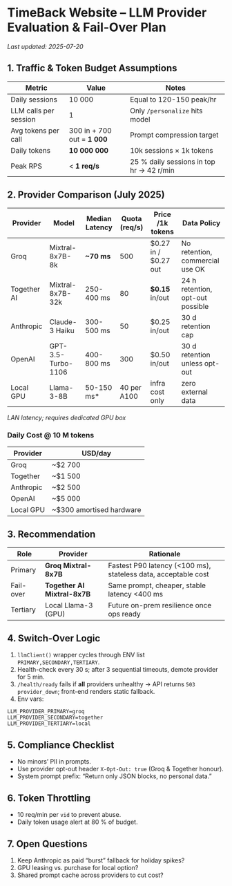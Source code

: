 # TimeBack Website – LLM Provider Evaluation & Fail-Over Plan

*Last updated: 2025-07-20*

## 1. Traffic & Token Budget Assumptions
| Metric | Value | Notes |
|--------|-------|-------|
| Daily sessions | 10 000 | Equal to 120-150 peak/hr |
| LLM calls per session | 1 | Only `/personalize` hits model |
| Avg tokens per call | 300 in + 700 out = **1 000** | Prompt compression target |
| Daily tokens | **10 000 000** | 10k sessions × 1k tokens |
| Peak RPS | < **1 req/s** | 25 % daily sessions in top hr → 42 r/min |

## 2. Provider Comparison (July 2025)
| Provider | Model | Median Latency | Quota (req/s) | Price /1k tokens | Data Policy |
|----------|-------|----------------|---------------|------------------|-------------|
| Groq | Mixtral-8x7B-8k | **~70 ms** | 500 | $0.27 in / $0.27 out | No retention, commercial use OK |
| Together AI | Mixtral-8x7B-32k | 250-400 ms | 80 | **$0.15** in/out | 24 h retention, opt-out possible |
| Anthropic | Claude-3 Haiku | 300-500 ms | 50 | $0.25 in/out | 30 d retention cap |
| OpenAI | GPT-3.5-Turbo-1106 | 400-800 ms | 300 | $0.50 in/out | 30 d retention unless opt-out |
| Local GPU | Llama-3-8B | 50-150 ms* | 40 per A100 | infra cost only | zero external data |  
*LAN latency; requires dedicated GPU box*

### Daily Cost @ 10 M tokens
| Provider | USD/day |
|----------|---------|
| Groq | ~$2 700 |
| Together | ~$1 500 |
| Anthropic | ~$2 500 |
| OpenAI | ~$5 000 |
| Local GPU | ~$300 amortised hardware |

## 3. Recommendation
| Role | Provider | Rationale |
|------|----------|-----------|
| Primary | **Groq Mixtral-8x7B** | Fastest P90 latency (<100 ms), stateless data, acceptable cost |
| Fail-over | **Together AI Mixtral-8x7B** | Same prompt, cheaper, stable latency <400 ms |
| Tertiary | Local Llama-3 (GPU) | Future on-prem resilience once ops ready |

## 4. Switch-Over Logic
1. `llmClient()` wrapper cycles through ENV list `PRIMARY,SECONDARY,TERTIARY`.
2. Health-check every 30 s; after 3 sequential timeouts, demote provider for 5 min.
3. `/health/ready` fails if **all** providers unhealthy → API returns `503 provider_down`; front-end renders static fallback.
4. Env vars:
```env
LLM_PROVIDER_PRIMARY=groq
LLM_PROVIDER_SECONDARY=together
LLM_PROVIDER_TERTIARY=local
```

## 5. Compliance Checklist
- No minors’ PII in prompts.
- Use provider opt-out header `X-Opt-Out: true` (Groq & Together honour).
- System prompt prefix: “Return only JSON blocks, no personal data.”

## 6. Token Throttling
- 10 req/min per `vid` to prevent abuse.
- Daily token usage alert at 80 % of budget.

## 7. Open Questions
1. Keep Anthropic as paid “burst” fallback for holiday spikes?  
2. GPU leasing vs. purchase for local option?  
3. Shared prompt cache across providers to cut cost? 